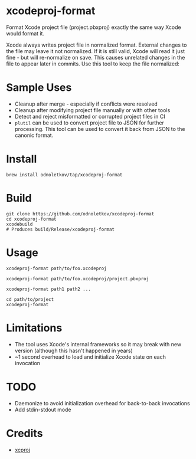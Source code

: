 # xcodeproj-format

Format Xcode project file (project.pbxproj) exactly the same way Xcode would
format it.

Xcode always writes project file in normalized format. External changes to the
file may leave it not normalized. If it is still valid, Xcode will read it just
fine - but will re-normalize on save. This causes unrelated changes in the file
to appear later in commits. Use this tool to keep the file normalized:

# Sample Uses

* Cleanup after merge - especially if conflicts were resolved
* Cleanup after modifying project file manually or with other tools
* Detect and reject misformatted or corrupted project files in CI
* `plutil` can be used to convert project file to JSON for further processing.
  This tool can be used to convert it back from JSON to the canonic format.

# Install

    brew install odnoletkov/tap/xcodeproj-format

# Build

    git clone https://github.com/odnoletkov/xcodeproj-format
    cd xcodeproj-format
    xcodebuild
    # Produces build/Release/xcodeproj-format

# Usage

```
xcodeproj-format path/to/foo.xcodeproj
```
```
xcodeproj-format path/to/foo.xcodeproj/project.pbxproj
```
```
xcodeproj-format path1 path2 ...
```
```
cd path/to/project
xcodeproj-format
```

# Limitations

* The tool uses Xcode's internal frameworks so it may break with new version
  (although this hasn't happened in years)
* ~1 second overhead to load and initialize Xcode state on each invocation

# TODO

* Daemonize to avoid initialization overhead for back-to-back invocations
* Add stdin-stdout mode

# Credits

* [xcproj](https://github.com/0xced/xcproj)
